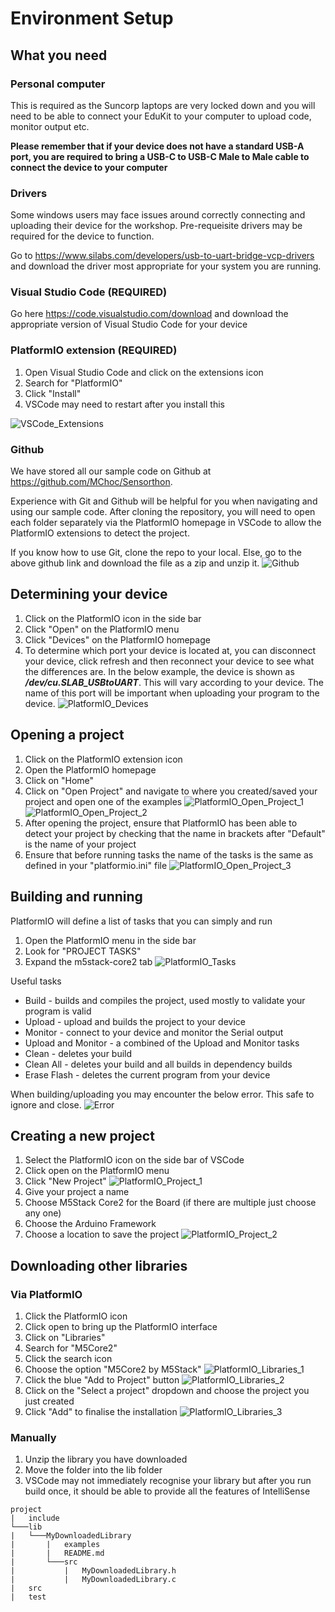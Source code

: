 # Environment Setup

## What you need

### Personal computer

This is required as the Suncorp laptops are very locked down and you will need to be able to connect your EduKit to your computer to upload code, monitor output etc.

**Please remember that if your device does not have a standard USB-A port, you are required to bring a USB-C to USB-C Male to Male cable to connect the device to your computer**

### Drivers

Some windows users may face issues around correctly connecting and uploading their device for the workshop. Pre-requeisite drivers may be required for the device to function.

Go to https://www.silabs.com/developers/usb-to-uart-bridge-vcp-drivers and download the driver most appropriate for your system you are running.

### Visual Studio Code (REQUIRED)

Go here https://code.visualstudio.com/download and download the appropriate version of Visual Studio Code for your device

### PlatformIO extension (REQUIRED)

1. Open Visual Studio Code and click on the extensions icon
2. Search for "PlatformIO"
3. Click "Install"
4. VSCode may need to restart after you install this

![VSCode_Extensions](/Workshop/1.%20Environment%20Setup/VSCode_Extensions.png)

### Github

We have stored all our sample code on Github at https://github.com/MChoc/Sensorthon.

Experience with Git and Github will be helpful for you when navigating and using our sample code. After cloning the repository, you will need to open each folder separately via the PlatformIO homepage in VSCode to allow the PlatformIO extensions to detect the project.

If you know how to use Git, clone the repo to your local. Else, go to the above github link and download the file as a zip and unzip it.
![Github](/Workshop/1.%20Environment%20Setup/Github.png)

## Determining your device

1. Click on the PlatformIO icon in the side bar
2. Click "Open" on the PlatformIO menu
3. Click "Devices" on the PlatformIO homepage
4. To determine which port your device is located at, you can disconnect your device, click refresh and then reconnect your device to see what the differences are. In the below example, the device is shown as ***/dev/cu.SLAB_USBtoUART***. This will vary according to your device. The name of this port will be important when uploading your program to the device.
![PlatformIO_Devices](/Workshop/1.%20Environment%20Setup/PlatformIO_Devices.png)

## Opening a project

1. Click on the PlatformIO extension icon
2. Open the PlatformIO homepage
3. Click on "Home"
4. Click on "Open Project" and navigate to where you created/saved your project and open one of the examples
![PlatformIO_Open_Project_1](/Workshop/1.%20Environment%20Setup/PlatformIO_Open_Project_1.png)
![PlatformIO_Open_Project_2](/Workshop/1.%20Environment%20Setup/PlatformIO_Open_Project_2.png)
5. After opening the project, ensure that PlatformIO has been able to detect your project by checking that the name in brackets after "Default" is the name of your project
6. Ensure that before running tasks the name of the tasks is the same as defined in your "platformio.ini" file
![PlatformIO_Open_Project_3](/Workshop/1.%20Environment%20Setup/PlatformIO_Open_Project_3.png)

## Building and running

PlatformIO will define a list of tasks that you can simply and run
1. Open the PlatformIO menu in the side bar
2. Look for "PROJECT TASKS"
3. Expand the m5stack-core2 tab
![PlatformIO_Tasks](/Workshop/1.%20Environment%20Setup/PlatformIO_Tasks.png)

Useful tasks
* Build - builds and compiles the project, used mostly to validate your program is valid
* Upload - upload and builds the project to your device
* Monitor - connect to your device and monitor the Serial output
* Upload and Monitor - a combined of the Upload and Monitor tasks
* Clean - deletes your build
* Clean All - deletes your build and all builds in dependency builds
* Erase Flash - deletes the current program from your device

When building/uploading you may encounter the below error. This safe to ignore and close.
![Error](/Workshop/1.%20Environment%20Setup/Error.png)

## Creating a new project

1. Select the PlatformIO icon on the side bar of VSCode
2. Click open on the PlatformIO menu
3. Click "New Project"
![PlatformIO_Project_1](/Workshop/1.%20Environment%20Setup/PlatformIO_Project_1.png)
4. Give your project a name
5. Choose M5Stack Core2 for the Board (if there are multiple just choose any one)
6. Choose the Arduino Framework
7. Choose a location to save the project
![PlatformIO_Project_2](/Workshop/1.%20Environment%20Setup/PlatformIO_Project_2.png)

## Downloading other libraries

### Via PlatformIO

1. Click the PlatformIO icon
2. Click open to bring up the PlatformIO interface
3. Click on "Libraries"
4. Search for "M5Core2"
5. Click the search icon
6. Choose the option "M5Core2 by M5Stack"
![PlatformIO_Libraries_1](/Workshop/1.%20Environment%20Setup/PlatformIO_Libraries_1.png)
7. Click the blue "Add to Project" button
![PlatformIO_Libraries_2](/Workshop/1.%20Environment%20Setup/PlatformIO_Libraries_2.png)
8. Click on the "Select a project" dropdown and choose the project you just created
9. Click "Add" to finalise the installation
![PlatformIO_Libraries_3](/Workshop/1.%20Environment%20Setup/PlatformIO_Libraries_3.png)

### Manually

1. Unzip the library you have downloaded
2. Move the folder into the lib folder
3. VSCode may not immediately recognise your library but after you run build once, it should be able to provide all the features of IntelliSense
```
project
|   include
└───lib
|   └───MyDownloadedLibrary
|       |   examples
|       |   README.md
|       └───src
|           |   MyDownloadedLibrary.h
|           |   MyDownloadedLibrary.c
|   src
|   test
```
